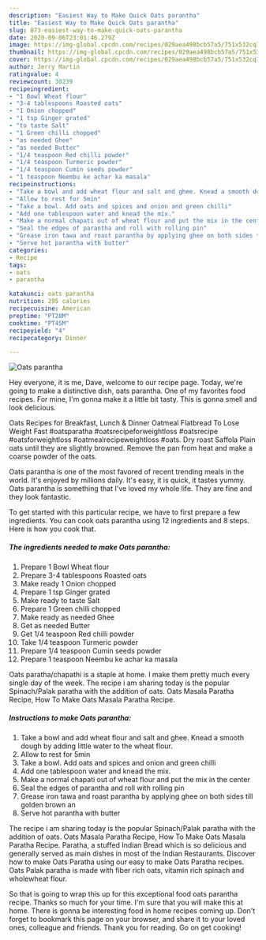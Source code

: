 ```yaml
---
description: "Easiest Way to Make Quick Oats parantha"
title: "Easiest Way to Make Quick Oats parantha"
slug: 873-easiest-way-to-make-quick-oats-parantha
date: 2020-09-06T23:01:46.279Z
image: https://img-global.cpcdn.com/recipes/029aea498bcb57a5/751x532cq70/oats-parantha-recipe-main-photo.jpg
thumbnail: https://img-global.cpcdn.com/recipes/029aea498bcb57a5/751x532cq70/oats-parantha-recipe-main-photo.jpg
cover: https://img-global.cpcdn.com/recipes/029aea498bcb57a5/751x532cq70/oats-parantha-recipe-main-photo.jpg
author: Jerry Martin
ratingvalue: 4
reviewcount: 30239
recipeingredient:
- "1 Bowl Wheat flour"
- "3-4 tablespoons Roasted oats"
- "1 Onion chopped"
- "1 tsp Ginger grated"
- "to taste Salt"
- "1 Green chilli chopped"
- "as needed Ghee"
- "as needed Butter"
- "1/4 teaspoon Red chilli powder"
- "1/4 teaspoon Turmeric powder"
- "1/4 teaspoon Cumin seeds powder"
- "1 teaspoon Neembu ke achar ka masala"
recipeinstructions:
- "Take a bowl and add wheat flour and salt and ghee. Knead a smooth dough by adding little water to the wheat flour."
- "Allow to rest for 5min"
- "Take a bowl. Add oats and spices and onion and green chilli"
- "Add one tablespoon water and knead the mix."
- "Make a normal chapati out of wheat flour and put the mix in the center"
- "Seal the edges of parantha and roll with rolling pin"
- "Grease iron tawa and roast parantha by applying ghee on both sides till golden brown an"
- "Serve hot parantha with butter"
categories:
- Recipe
tags:
- oats
- parantha

katakunci: oats parantha 
nutrition: 295 calories
recipecuisine: American
preptime: "PT28M"
cooktime: "PT45M"
recipeyield: "4"
recipecategory: Dinner

---
```



![Oats parantha](https://img-global.cpcdn.com/recipes/029aea498bcb57a5/751x532cq70/oats-parantha-recipe-main-photo.jpg)

Hey everyone, it is me, Dave, welcome to our recipe page. Today, we're going to make a distinctive dish, oats parantha. One of my favorites food recipes. For mine, I'm gonna make it a little bit tasty. This is gonna smell and look delicious.

Oats Recipes for Breakfast, Lunch &amp; Dinner Oatmeal Flatbread To Lose Weight Fast #oatsparatha #oatsrecipeforweightloss #oatsrecipe #oatsforweightloss #oatmealrecipeweightloss #oats. Dry roast Saffola Plain oats until they are slightly browned. Remove the pan from heat and make a coarse powder of the oats.

Oats parantha is one of the most favored of recent trending meals in the world. It's enjoyed by millions daily. It's easy, it is quick, it tastes yummy. Oats parantha is something that I've loved my whole life. They are fine and they look fantastic.


To get started with this particular recipe, we have to first prepare a few ingredients. You can cook oats parantha using 12 ingredients and 8 steps. Here is how you cook that.

<!--inarticleads1-->

##### The ingredients needed to make Oats parantha:

1. Prepare 1 Bowl Wheat flour
1. Prepare 3-4 tablespoons Roasted oats
1. Make ready 1 Onion chopped
1. Prepare 1 tsp Ginger grated
1. Make ready to taste Salt
1. Prepare 1 Green chilli chopped
1. Make ready as needed Ghee
1. Get as needed Butter
1. Get 1/4 teaspoon Red chilli powder
1. Take 1/4 teaspoon Turmeric powder
1. Prepare 1/4 teaspoon Cumin seeds powder
1. Prepare 1 teaspoon Neembu ke achar ka masala


Oats paratha/chapathi is a staple at home. I make them pretty much every single day of the week. The recipe i am sharing today is the popular Spinach/Palak paratha with the addition of oats. Oats Masala Paratha Recipe, How To Make Oats Masala Paratha Recipe. 

<!--inarticleads2-->

##### Instructions to make Oats parantha:

1. Take a bowl and add wheat flour and salt and ghee. Knead a smooth dough by adding little water to the wheat flour.
1. Allow to rest for 5min
1. Take a bowl. Add oats and spices and onion and green chilli
1. Add one tablespoon water and knead the mix.
1. Make a normal chapati out of wheat flour and put the mix in the center
1. Seal the edges of parantha and roll with rolling pin
1. Grease iron tawa and roast parantha by applying ghee on both sides till golden brown an
1. Serve hot parantha with butter


The recipe i am sharing today is the popular Spinach/Palak paratha with the addition of oats. Oats Masala Paratha Recipe, How To Make Oats Masala Paratha Recipe. Paratha, a stuffed Indian Bread which is so delicious and generally served as main dishes in most of the Indian Restaurants. Discover how to make Oats Paratha using our easy to make Oats Paratha recipes. Oats Palak paratha is made with fiber rich oats, vitamin rich spinach and wholewheat flour. 

So that is going to wrap this up for this exceptional food oats parantha recipe. Thanks so much for your time. I'm sure that you will make this at home. There is gonna be interesting food in home recipes coming up. Don't forget to bookmark this page on your browser, and share it to your loved ones, colleague and friends. Thank you for reading. Go on get cooking!
